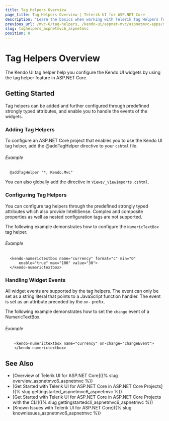 ```yaml
---
title: Tag Helpers Overview
page_title: Tag Helpers Overview | Telerik UI for ASP.NET Core
description: "Learn the basics when working with Telerik Tag Helpers for ASP.NET Core (aka MVC 6 or ASP.NET Core MVC)."
previous_url: /mvc-6/tag-helpers, /kendo-ui/aspnet-mvc/aspnetmvc-apps/mvc-6/tag-helpers, /tag-helpers, /helpers/tag-helpers
slug: taghelpers_aspnetmvc6_aspnetmvc
position: 0
---
```


# Tag Helpers Overview

The Kendo UI tag helper help you configure the Kendo UI widgets by using the tag helper feature in ASP.NET Core.

## Getting Started

Tag helpers can be added and further configured through predefined strongly typed attributes, and enable you to handle the events of the widgets.

### Adding Tag Helpers

To configure an ASP.NET Core project that enables you to use the Kendo UI tag helper, add the @addTagHelper directive to your `cshtml` file.

###### Example

      @addTagHelper "*, Kendo.Mvc"

<!--*-->
You can also globally add the directive in `Views/_ViewImports.cshtml`.

### Configuring Tag Helpers

You can configure tag helpers through the predefined strongly typed attributes which also provide IntelliSense. Complex and composite properties as well as nested configuration tags are not supported.

The following example demonstrates how to configure the `NumericTextBox` tag helper.

###### Example

      <kendo-numerictextbox name="currency" format="c" min="0"
          enable="true" max="100" value="30">
      </kendo-numerictextbox>

### Handling Widget Events

All widget events are supported by the tag helpers. The event can only be set as a string literal that points to a JavaScript function handler. The event is set as an attribute preceded by the `on-` prefix.

The following example demonstrates how to set the `change` event of a NumericTextBox.

###### Example

        <kendo-numerictextbox name="currency" on-change="changeEvent">
        </kendo-numerictextbox>

## See Also

* [Overview of Telerik UI for ASP.NET Core]({% slug overview_aspnetmvc6_aspnetmvc %})
* [Get Started with Telerik UI for ASP.NET Core in ASP.NET Core Projects]({% slug gettingstarted_aspnetmvc6_aspnetmvc %})
* [Get Started with Telerik UI for ASP.NET Core in ASP.NET Core Projects with the CLI]({% slug gettingstartedcli_aspnetmvc6_aspnetmvc %})
* [Known Issues with Telerik UI for ASP.NET Core]({% slug knownissues_aspnetmvc6_aspnetmvc %})
